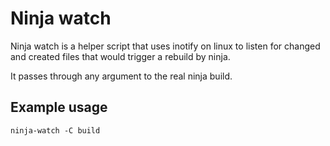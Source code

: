 # Ninja watch

Ninja watch is a helper script that uses inotify on linux to listen for changed
and created files that would trigger a rebuild by ninja.

It passes through any argument to the real ninja build.

## Example usage

```
ninja-watch -C build
```
